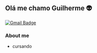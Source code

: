 ## Olá me chamo Guilherme  :alien:
[![Gmail Badge](https://img.shields.io/badge/-Gmail-c14438?style=flat-square&logo=Gmail&logoColor=white&link=mailto:seu_email)](mailto:ngc.guillherme@gmail.com) 

### About me
* cursando 
